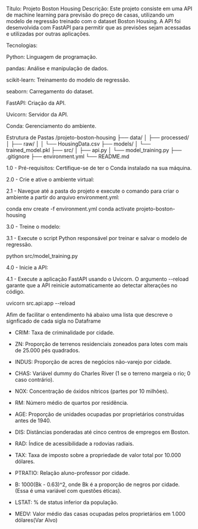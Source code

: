 Título: Projeto Boston Housing
Descrição: Este projeto consiste em uma API de machine learning para previsão do preço de casas, 
utilizando um modelo de regressão treinado com o dataset Boston Housing. 
A API foi desenvolvida com FastAPI para permitir que as previsões sejam acessadas e utilizadas por outras aplicações.

Tecnologias:

Python: Linguagem de programação.

pandas: Análise e manipulação de dados.

scikit-learn: Treinamento do modelo de regressão.

seaborn: Carregamento do dataset.

FastAPI: Criação da API.

Uvicorn: Servidor da API.

Conda: Gerenciamento do ambiente.

Estrutura de Pastas
    /projeto-boston-housing
    ├── data/
    │   ├── processed/
    │   ├── raw/
    │   │   └── HousingData.csv
    ├── models/
    │   └── trained_model.pkl
    ├── src/
    │   ├── api.py
    │   └── model_training.py
    ├── .gitignore
    ├── environment.yml
    └── README.md

1.0 - Pré-requisitos: Certifique-se de ter o Conda instalado na sua máquina.

2.0 - Crie e ative o ambiente virtual:

2.1 - Navegue até a pasta do projeto e execute o comando para criar o ambiente a partir do arquivo environment.yml:

conda env create -f environment.yml
conda activate projeto-boston-housing

3.0 - Treine o modelo:

3.1 - Execute o script Python responsável por treinar e salvar o modelo de regressão.

python src/model_training.py

4.0 - Inicie a API:

4.1 - Execute a aplicação FastAPI usando o Uvicorn. O argumento --reload garante que a API reinicie automaticamente ao detectar alterações no código.

uvicorn src.api:app --reload

Afim de facilitar o entendimento há abaixo uma lista que descreve o signficado de cada sigla no Dataframe

- CRIM: Taxa de criminalidade por cidade.

- ZN: Proporção de terrenos residenciais zoneados para lotes com mais de 25.000 pés quadrados.

- INDUS: Proporção de acres de negócios não-varejo por cidade.

- CHAS: Variável dummy do Charles River (1 se o terreno margeia o rio; 0 caso contrário).

- NOX: Concentração de óxidos nítricos (partes por 10 milhões).

- RM: Número médio de quartos por residência.

- AGE: Proporção de unidades ocupadas por proprietários construídas antes de 1940.

- DIS: Distâncias ponderadas até cinco centros de empregos em Boston.

- RAD: Índice de acessibilidade a rodovias radiais.

- TAX: Taxa de imposto sobre a propriedade de valor total por 10.000 dólares.

- PTRATIO: Relação aluno-professor por cidade.

- B: 1000(Bk - 0.63)^2, onde Bk é a proporção de negros por cidade. (Essa é uma variável com questões éticas).

- LSTAT: % de status inferior da população.

- MEDV: Valor médio das casas ocupadas pelos proprietários em 1.000 dólares(Var Alvo)
